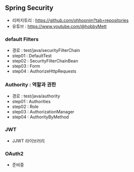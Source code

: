 ## Spring Security
- 리파지토리 : https://github.com/ohhoonim?tab=repositories
- 유튜브 : https://www.youtube.com/@hobbyMett 

### default Filters
  - 경로 : test/java/securityFilterChain
  - step01 : DefaultTest
  - step02 : SecurityFilterChainBean
  - step03 : Form
  - step04 : AuthorizeHttpRequests

### Authority : 역할과 권한
  - 경로 : test/java/authority
  - step01 : Authorities
  - step02 : Role
  - step03 : AuthorizationManager
  - step04 : AuthorityByMethod

### JWT
  - JJWT 라이브러리

### OAuth2
  - 준비중
